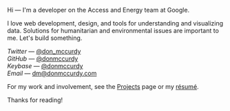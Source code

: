 




Hi — I'm a developer on the Access and Energy team at Google.

I love web development, design, and tools for understanding and visualizing data. Solutions for humanitarian and environmental issues are important to me. Let's build something.

*Twitter* — [@don_mccurdy](https://twitter.com/don_mccurdy)  
*GitHub* — [@donmccurdy](https://github.com/donmccurdy)  
*Keybase* — [@donmccurdy](https://keybase.io/donmccurdy)  
*Email* — [dm@donmccurdy.com](mailto:dm@donmccurdy.com)

For my work and involvement, see the [Projects](/projects) page or my <a href="https://dl.dropboxusercontent.com/u/42869844/LTS/Don%20McCurdy%20-%20Resume%202015.pdf" rel="nofollow">résumé</a>.

Thanks for reading!
